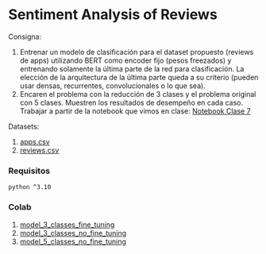 # Sentiment Analysis of Reviews
Consigna:
1. Entrenar un modelo de clasificación para el dataset propuesto (reviews de apps) utilizando BERT como encoder fijo (pesos freezados) y entrenando solamente la última parte de la red para clasificación. La elección de la arquitectura de la última parte queda a su criterio (pueden usar densas, recurrentes, convolucionales o lo que sea).
2. Encaren el problema con la reducción de 3 clases y el problema original con 5 clases. Muestren los resultados de desempeño en cada caso.
Trabajar a partir de la notebook que vimos en clase:
[Notebook Clase 7](https://github.com/FIUBA-Posgrado-Inteligencia-Artificial/procesamiento_lenguaje_natural/blob/main/clase_7/jupyter_notebooks/tensorflow/7d%20-%20bert%20sentiment%20analysis%20multicategorial.ipynb)

Datasets: 
1. [apps.csv](https://drive.google.com/u/0/uc?id=1S6qMioqPJjyBLpLVz4gmRTnJHnjitnuV&export=download&confirm=t)
2. [reviews.csv](https://drive.google.com/u/0/uc?id=1zdmewp7ayS4js4VtrJEHzAheSW-5NBZv&export=download&confirm=t)

### Requisitos
`python ^3.10`

### Colab
1. [model_3_classes_fine_tuning](https://colab.research.google.com/drive/1p07TFdqyEyjyshoqsSgQuSbr_y7ARg2j?usp=sharing)
2. [model_3_classes_no_fine_tuning](https://colab.research.google.com/drive/1e0PGS5iT7GM-ckSFCJ05hs4lcL8K_lVu?usp=sharing)
3. [model_5_classes_no_fine_tuning](https://colab.research.google.com/drive/1IxbN5n8TRUdF5EkSMmh7KUjn8J-LzJ3g?usp=sharing)

